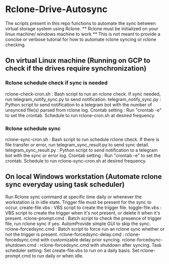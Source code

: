 # Rclone-Drive-Autosync
The scripts present in this repo functions to automate the sync between virtual storage system using Rclone.
** Rclone must be initialized on your linux machine/ windows machine to work
** This is not meant to provide a concise or verbose tutorial for how to automate rclone syncing or rclone checking.

## On virtual Linux machine (Running on GCP to check if the drives require synchronization)
### Rclone schedule check if sync is needed
rclone-check-cron.sh : Bash script to run an rclone check. If sync needed, run telegram_notify_sync.py to send notification.
telegram_notify_sync.py : Python script to send notification to a telegram bot with the number of unsynced file(s) parsed from rclone log.
Crontab setting : Run "crontab -e" to set the crontab. Schedule to run rclone-cron.sh at desired frequency.

### Rclone schedule sync
rclone-sync-cron.sh : Bash script to run schedule rclone check. If there is file transfer or error, run telegram_sync_result.py to send sync detail.
telegram_sync_result.py : Python script to send notification to a telegram bot with the sync or error log.
Crontab setting : Run "crontab -e" to set the crontab. Schedule to run rclone-sync-cron.sh at desired frequency.

## On local Windows workstation (Automate rclone sync everyday using task scheduler)
Run Rclone sync command at specific time daily or whenever the workstation is in idle state.
Trigger file must be present for the sync to occur.
create-file.vbs : VBS script to create the trigger file.
toggle-file.vbs : VBS script to create the trigger when it's not present, or delete it when it's present.
rclone-prompt.cmd : Batch script to check the presence of trigger file, run rclone sync if yes. AutomProvide simple GUI to skip the sync.
rclone-forcedsync.cmd : Batch script to force run an rclone sync whether or not the trigger is present.
rclone-forcedsync-delay.cmd : rclone-forcedsync.cmd with customizable delay prior syncing.
rclone-forcedsync-shutdown.cmd : rclone-forcedsync.cmd with shutdown after syncing.
Task scheduler setting: Set create-file.vbs to run on a daily basis. Set rclone-prompt.cmd to run daily or when idle.